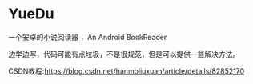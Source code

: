 # YueDu
一个安卓的小说阅读器 ，An Android BookReader

边学边写，代码可能有点垃圾，不是很规范，但是可以提供一些解决方法。

CSDN教程:https://blog.csdn.net/hanmoliuxuan/article/details/82852170
